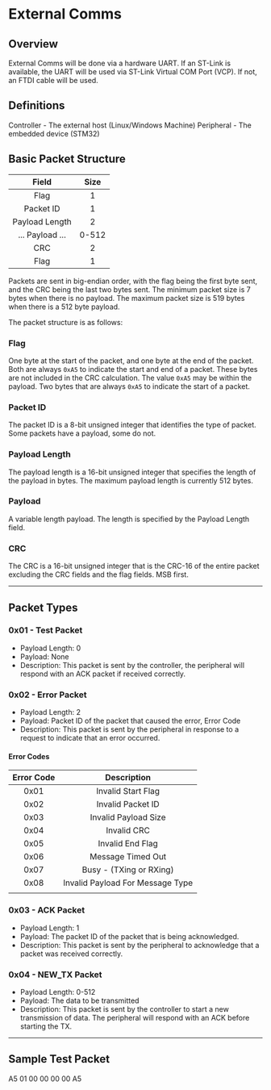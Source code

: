 # External Comms

## Overview
External Comms will be done via a hardware UART. If an ST-Link is available,
the UART will be used via ST-Link Virtual COM Port (VCP). If not, an FTDI cable
will be used.

## Definitions
Controller - The external host (Linux/Windows Machine)
Peripheral - The embedded device (STM32)

## Basic Packet Structure

|      Field      | Size  |
| :-------------: | :---: |
|      Flag       |   1   |
|    Packet ID    |   1   |
| Payload Length  |   2   |
| ... Payload ... | 0-512 |
|       CRC       |   2   |
|      Flag       |   1   |

Packets are sent in big-endian order, with the flag being the first byte sent,
and the CRC being the last two bytes sent. The minimum packet size is 7 bytes
when there is no payload. The maximum packet size is 519 bytes when there is a
512 byte payload.

The packet structure is as follows:

### Flag
One byte at the start of the packet, and one byte at the end of the packet.
Both are always `0xA5` to indicate the start and end of a packet. These bytes
are not included in the CRC calculation. The value `0xA5` may be within the
payload.
Two bytes that are always `0xA5` to indicate the start of a packet.

### Packet ID
The packet ID is a 8-bit unsigned integer that identifies the type of packet.
Some packets have a payload, some do not.

### Payload Length
The payload length is a 16-bit unsigned integer that specifies the length of
the payload in bytes. The maximum payload length is currently 512 bytes.

### Payload
A variable length payload. The length is specified by the Payload Length field.

### CRC
The CRC is a 16-bit unsigned integer that is the CRC-16 of the entire packet
excluding the CRC fields and the flag fields. MSB first.

***

## Packet Types

### 0x01 - Test Packet
- Payload Length: 0
- Payload: None
- Description: This packet is sent by the controller, the peripheral will
  respond with an ACK packet if received correctly.

### 0x02 - Error Packet
- Payload Length: 2
- Payload: Packet ID of the packet that caused the error, Error Code
- Description: This packet is sent by the peripheral in response to a request
  to indicate that an error occurred.
#### Error Codes
| Error Code |           Description            |
| :--------: | :------------------------------: |
|    0x01    |        Invalid Start Flag        |
|    0x02    |        Invalid Packet ID         |
|    0x03    |       Invalid Payload Size       |
|    0x04    |           Invalid CRC            |
|    0x05    |         Invalid End Flag         |
|    0x06    |        Message Timed Out         |
|    0x07    |     Busy - (TXing or RXing)      |
|    0x08    | Invalid Payload For Message Type |
|            |                                  |

### 0x03 - ACK Packet
- Payload Length: 1
- Payload: The packet ID of the packet that is being acknowledged.
- Description: This packet is sent by the peripheral to acknowledge that a
  packet was received correctly.

### 0x04 - NEW_TX Packet
- Payload Length: 0-512
- Payload: The data to be transmitted
- Description: This packet is sent by the controller to start a new transmission
  of data. The peripheral will respond with an ACK before starting the TX.

***

## Sample Test Packet
A5 01 00 00 00 00 A5